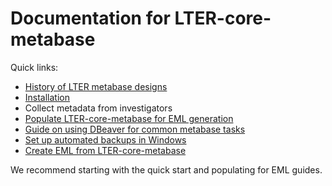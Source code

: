 # Documentation for LTER-core-metabase

Quick links:

- [History of LTER metabase designs](history.md)
- [Installation](quick_start.md)
- Collect metadata from investigators
- [Populate LTER-core-metabase for EML generation](populate.md)
- [Guide on using DBeaver for common metabase tasks](dbeaver.md)
- [Set up automated backups in Windows](backup.md)
- [Create EML from LTER-core-metabase](https://github.com/BLE-LTER/MetaEgress/blob/master/docs/articles/usage_example.md)

We recommend starting with the quick start and populating for EML guides.
